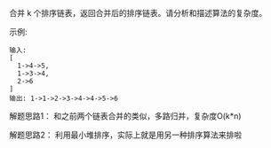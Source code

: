合并 k 个排序链表，返回合并后的排序链表。请分析和描述算法的复杂度。

示例:

    输入:
    [
      1->4->5,
      1->3->4,
      2->6
    ]
    输出: 1->1->2->3->4->4->5->6
    
    
解题思路1：
和之前两个链表合并的类似，多路归并，复杂度O(k*n)

解题思路2：
利用最小堆排序，实际上就是用另一种排序算法来排啦